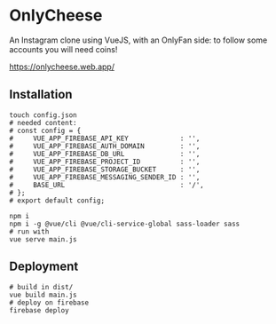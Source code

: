 # OnlyCheese

An Instagram clone using VueJS, with an OnlyFan side: to follow some accounts you will need coins!

https://onlycheese.web.app/

## Installation

```shell
touch config.json
# needed content:
# const config = {
#     VUE_APP_FIREBASE_API_KEY             : '',
#     VUE_APP_FIREBASE_AUTH_DOMAIN         : '',
#     VUE_APP_FIREBASE_DB_URL              : '',
#     VUE_APP_FIREBASE_PROJECT_ID          : '',
#     VUE_APP_FIREBASE_STORAGE_BUCKET      : '',
#     VUE_APP_FIREBASE_MESSAGING_SENDER_ID : '',
#     BASE_URL                             : '/',
# };
# export default config;
```

```shell
npm i
npm i -g @vue/cli @vue/cli-service-global sass-loader sass
# run with
vue serve main.js
```

## Deployment

```shell
# build in dist/
vue build main.js
# deploy on firebase
firebase deploy
```